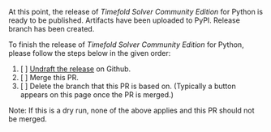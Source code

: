 At this point, the release of _Timefold Solver Community Edition_ for Python is ready to be published.
Artifacts have been uploaded to PyPI.
Release branch has been created.

To finish the release of _Timefold Solver Community Edition_ for Python,
please follow the steps below in the given order:

1. [ ] [Undraft the release](https://github.com/TimefoldAI/timefold-solver-enterprise/releases) on Github.
2. [ ] Merge this PR.
3. [ ] Delete the branch that this PR is based on. (Typically a button appears on this page once the PR is merged.)

Note: If this is a dry run,
none of the above applies and this PR should not be merged.